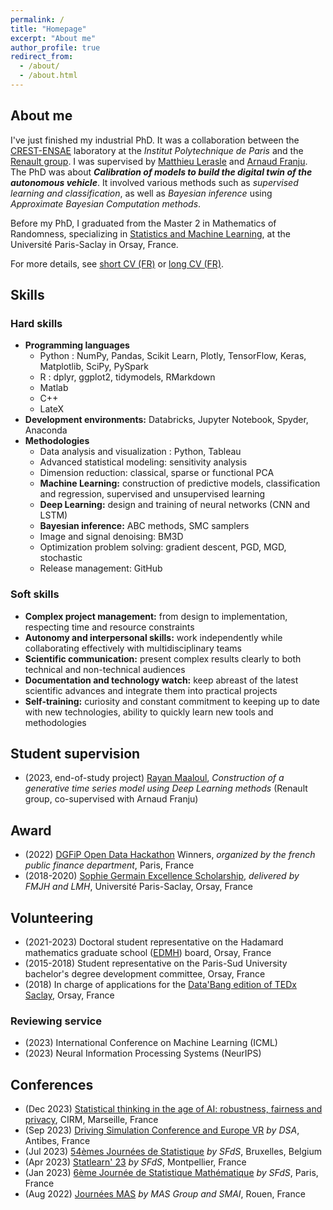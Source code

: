 ```yaml
---
permalink: /
title: "Homepage"
excerpt: "About me"
author_profile: true
redirect_from: 
  - /about/
  - /about.html
---
```


## About me

I've just finished my industrial PhD. It was a collaboration between the [CREST-ENSAE](https://crest.science/) laboratory at the *Institut Polytechnique de Paris* and the [Renault group](https://www.renaultgroup.com/). I was supervised by [Matthieu Lerasle](http://lerasle.perso.math.cnrs.fr/index.html) and [Arnaud Franju](https://www.linkedin.com/in/arnaud-franju-723a611/).  
The PhD was about ***Calibration of models to build the digital twin of the autonomous vehicle***. It involved various methods such as *supervised learning and classification*, as well as *Bayesian inference* using *Approximate Bayesian Computation methods*.

Before my PhD, I graduated from the Master 2 in Mathematics of Randomness, specializing in [Statistics and Machine Learning](https://master-statml.imo.universite-paris-saclay.fr/), at the Université Paris-Saclay in Orsay, France.  

For more details, see [short CV (FR)](../files/cv_1_page.pdf) or [long CV (FR)](../files/cv.pdf). 

## Skills

### Hard skills

* **Programming languages**
  * Python : NumPy, Pandas, Scikit Learn, Plotly, TensorFlow, Keras, Matplotlib, SciPy, PySpark
  * R : dplyr, ggplot2, tidymodels, RMarkdown
  * Matlab
  * C++
  * LateX
* **Development environments:** Databricks, Jupyter Notebook, Spyder, Anaconda
* **Methodologies**
  * Data analysis and visualization : Python, Tableau
  * Advanced statistical modeling: sensitivity analysis
  * Dimension reduction: classical, sparse or functional PCA
  * **Machine Learning:** construction of predictive models, classification and regression, supervised and unsupervised learning
  * **Deep Learning:** design and training of neural networks (CNN and LSTM)
  * **Bayesian inference:** ABC methods, SMC samplers
  * Image and signal denoising: BM3D 
  * Optimization problem solving: gradient descent, PGD, MGD, stochastic
  * Release management: GitHub

### Soft skills

* **Complex project management:** from design to implementation, respecting time and resource constraints
* **Autonomy and interpersonal skills:** work independently while collaborating effectively with multidisciplinary teams
* **Scientific communication:** present complex results clearly to both technical and non-technical audiences
* **Documentation and technology watch:** keep abreast of the latest scientific advances and integrate them into practical projects
* **Self-training:** curiosity and constant commitment to keeping up to date with new technologies, ability to quickly learn new tools and methodologies

## Student supervision

* (2023, end-of-study project) [Rayan Maaloul](https://www.linkedin.com/in/rayan-maaloul-9b3606217/?originalSubdomain=fr), *Construction of a generative time series model using Deep Learning methods* (Renault group, co-supervised with Arnaud Franju)

## Award

* (2022) [DGFiP Open Data Hackathon](https://hackaton-dgfip-2022.github.io/) Winners, *organized by the french public finance department*, Paris, France
* (2018-2020) [Sophie Germain Excellence Scholarship](https://www.fondation-hadamard.fr/fr/programmes/les-programmes-transverses/le-programme-gradue/candidater-a-une-bourse-sophie-germain/), *delivered by FMJH and LMH*, Université Paris-Saclay, Orsay, France

## Volunteering

* (2021-2023) Doctoral student representative on the Hadamard mathematics graduate school ([EDMH](https://www.fondation-hadamard.fr/fr/campus-de-paris-saclay/formation/edmh/)) board, Orsay, France
* (2015-2018) Student representative on the Paris-Sud University bachelor's degree development committee, Orsay, France
* (2018) In charge of applications for the [Data'Bang edition of TEDx Saclay](https://tedxsaclay.com/fr/editions/data-bang), Orsay, France

### Reviewing service

* (2023) International Conference on Machine Learning (ICML)
* (2023) Neural Information Processing Systems (NeurIPS)

## Conferences

* (Dec 2023) [Statistical thinking in the age of AI: robustness, fairness and privacy](https://conferences.cirm-math.fr/3087.html), CIRM, Marseille, France
* (Sep 2023) [Driving Simulation Conference and Europe VR](https://dsc2023.org/) *by DSA*, Antibes, France
* (Jul 2023) [54èmes Journées de Statistique](https://jds2023.sciencesconf.org/) *by SFdS*, Bruxelles, Belgium
* (Apr 2023) [Statlearn' 23](https://statlearn.sciencesconf.org/) *by SFdS*, Montpellier, France
* (Jan 2023) [6ème Journée de Statistique Mathématique](https://statmath2023.sciencesconf.org/) *by SFdS*, Paris, France
* (Aug 2022) [Journées MAS](https://mas2022.sciencesconf.org/) *by MAS Group and SMAI*, Rouen, France

